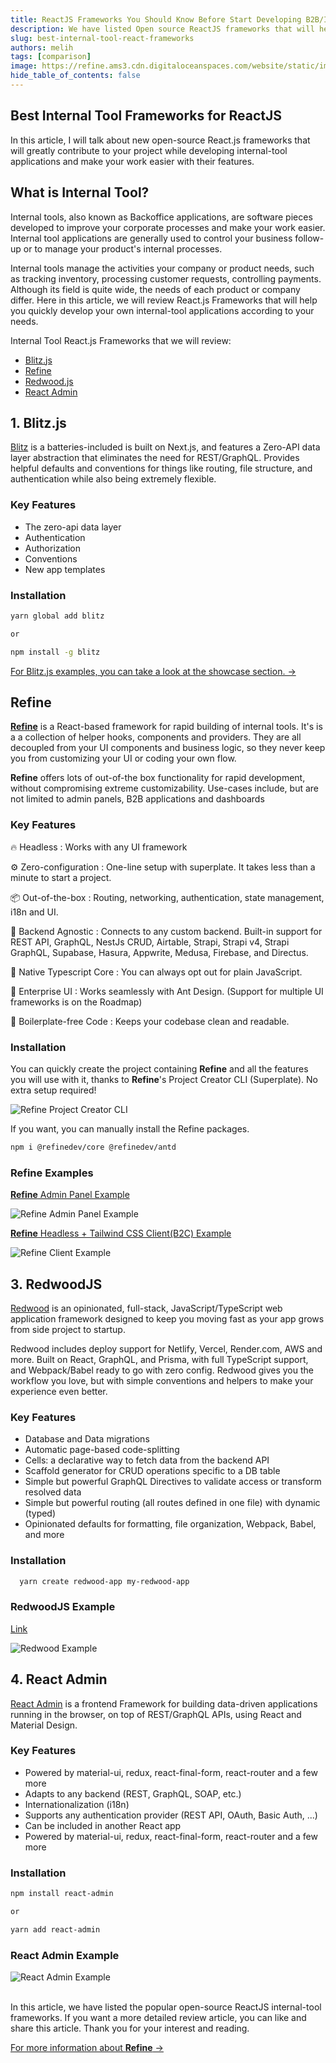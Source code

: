 ```yaml
---
title: ReactJS Frameworks You Should Know Before Start Developing B2B/Internal Application
description: We have listed Open source ReactJS frameworks that will help and speed you up while developing internal-tool applications.
slug: best-internal-tool-react-frameworks
authors: melih
tags: [comparison]
image: https://refine.ams3.cdn.digitaloceanspaces.com/website/static/img/placeholder.png
hide_table_of_contents: false
---
```


## Best Internal Tool Frameworks for ReactJS

In this article, I will talk about new open-source React.js frameworks that will greatly contribute to your project while developing internal-tool applications and make your work easier with their features.

<!--truncate-->

## What is Internal Tool?

Internal tools, also known as Backoffice applications, are software pieces developed to improve your corporate processes and make your work easier. Internal tool applications are generally used to control your business follow-up or to manage your product's internal processes.

Internal tools manage the activities your company or product needs, such as tracking inventory, processing customer requests, controlling payments. Although its field is quite wide, the needs of each product or company differ. Here in this article, we will review React.js Frameworks that will help you quickly develop your own internal-tool applications according to your needs.

Internal Tool React.js Frameworks that we will review:

- [Blitz.js](https://blitzjs.com/)
- [Refine](https://refine.dev/)
- [Redwood.js](https://redwoodjs.com/)
- [React Admin](https://github.com/marmelab/react-admin)

## 1. Blitz.js

[Blitz](https://blitzjs.com/) is a batteries-included is built on Next.js, and features a Zero-API data layer abstraction that eliminates the need for REST/GraphQL. Provides helpful defaults and conventions for things like routing, file structure, and authentication while also being extremely flexible.

### Key Features

- The zero-api data layer
- Authentication
- Authorization
- Conventions
- New app templates

### Installation

```bash
yarn global add blitz

or

npm install -g blitz
```

[For Blitz.js examples, you can take a look at the showcase section. → ](https://blitzjs.com/showcase)

## Refine

[**Refine**](https://refine.dev/) is a React-based framework for rapid building of internal tools. It's is a a collection of helper hooks, components and providers. They are all decoupled from your UI components and business logic, so they never keep you from customizing your UI or coding your own flow.

**Refine** offers lots of out-of-the box functionality for rapid development, without compromising extreme customizability. Use-cases include, but are not limited to admin panels, B2B applications and dashboards

### Key Features​

🔥 Headless : Works with any UI framework

⚙️ Zero-configuration : One-line setup with superplate. It takes less than a minute to start a project.

📦 Out-of-the-box : Routing, networking, authentication, state management, i18n and UI.

🔌 Backend Agnostic : Connects to any custom backend. Built-in support for REST API, GraphQL, NestJs CRUD, Airtable, Strapi, Strapi v4, Strapi GraphQL, Supabase, Hasura, Appwrite, Medusa, Firebase, and Directus.

📝 Native Typescript Core : You can always opt out for plain JavaScript.

🐜 Enterprise UI : Works seamlessly with Ant Design. (Support for multiple UI frameworks is on the Roadmap)

📝 Boilerplate-free Code : Keeps your codebase clean and readable.

### Installation

You can quickly create the project containing **Refine** and all the features you will use with it, thanks to **Refine**'s Project Creator CLI (Superplate). No extra setup required!

<img src="https://refine.ams3.cdn.digitaloceanspaces.com/blog/2022-03-16-internal-tool-frameworks/superplate.gif" alt="Refine Project Creator CLI" />
<br />

If you want, you can manually install the Refine packages.

```bash
npm i @refinedev/core @refinedev/antd
```

### Refine Examples

[**Refine** Admin Panel Example](https://example.admin.refine.dev/?current=1&pageSize=5)

<img src="https://refine.ams3.cdn.digitaloceanspaces.com/blog/2022-03-16-internal-tool-frameworks/refine-admin-panel.png" alt="Refine Admin Panel Example" />

<br/>

[**Refine** Headless + Tailwind CSS Client(B2C) Example](https://example.refine.dev/)

<img src="https://refine.ams3.cdn.digitaloceanspaces.com/blog/2022-03-16-internal-tool-frameworks/refine_client.png" alt="Refine Client Example" />

## 3. RedwoodJS

[Redwood](https://redwoodjs.com/) is an opinionated, full-stack, JavaScript/TypeScript web application framework designed to keep you moving fast as your app grows from side project to startup.

Redwood includes deploy support for Netlify, Vercel, Render.com, AWS and more. Built on React, GraphQL, and Prisma, with full TypeScript support, and Webpack/Babel ready to go with zero config. Redwood gives you the workflow you love, but with simple conventions and helpers to make your experience even better.

### Key Features

- Database and Data migrations
- Automatic page-based code-splitting
- Cells: a declarative way to fetch data from the backend API
- Scaffold generator for CRUD operations specific to a DB table
- Simple but powerful GraphQL Directives to validate access or transform resolved data
- Simple but powerful routing (all routes defined in one file) with dynamic (typed)
- Opinionated defaults for formatting, file organization, Webpack, Babel, and more

### Installation

```bash
  yarn create redwood-app my-redwood-app
```

### RedwoodJS Example

[Link](https://github.com/redwoodjs/example-blog)

<img src="https://refine.ams3.cdn.digitaloceanspaces.com/blog/2022-03-16-internal-tool-frameworks/redwood.png" alt="Redwood Example" />

## 4. React Admin

[React Admin](https://github.com/marmelab/react-admin) is a frontend Framework for building data-driven applications running in the browser, on top of REST/GraphQL APIs, using React and Material Design.

### Key Features

- Powered by material-ui, redux, react-final-form, react-router and a few more
- Adapts to any backend (REST, GraphQL, SOAP, etc.)
- Internationalization (i18n)
- Supports any authentication provider (REST API, OAuth, Basic Auth, ...)
- Can be included in another React app
- Powered by material-ui, redux, react-final-form, react-router and a few more

### Installation

```bash
npm install react-admin

or

yarn add react-admin
```

### React Admin Example

<img src="https://refine.ams3.cdn.digitaloceanspaces.com/blog/2022-03-16-internal-tool-frameworks/react_admin.png" alt="React Admin Example" />

<br/>
<br/>

In this article, we have listed the popular open-source ReactJS internal-tool frameworks. If you want a more detailed review article, you can like and share this article. Thank you for your interest and reading.

[For more information about **Refine** ->](https://refine.dev/docs/)
